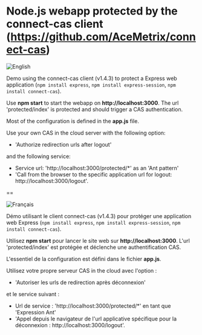 Node.js webapp protected by the connect-cas client (https://github.com/AceMetrix/connect-cas)
==

![English](https://www.casinthecloud.com/img/other/flag_en.png)

Demo using the connect-cas client (v1.4.3) to protect a Express web application (`npm install express`, `npm install express-session`, `npm install connect-cas`).

Use **npm start** to start the webapp on **http://localhost:3000**. The url 'protected/index' is protected and should trigger a CAS authentication.

Most of the configuration is defined in the **app.js** file.

Use your own CAS in the cloud server with the following option:

- 'Authorize redirection urls after logout'

and the following service:

- Service url: 'http://localhost:3000/protected/*' as an 'Ant pattern'
- 'Call from the browser to the specific application url for logout: http://localhost:3000/logout'.

==

![Français](https://www.casinthecloud.com/img/other/flag_fr.png)

Démo utilisant le client connect-cas (v1.4.3) pour protéger une application web Express (`npm install express`, `npm install express-session`, `npm install connect-cas`).

Utilisez **npm start** pour lancer le site web sur **http://localhost:3000**. L'url 'protected/index' est protégée et déclenche une authentification CAS.

L'essentiel de la configuration est défini dans le fichier **app.js**.

Utilisez votre propre serveur CAS in the cloud avec l'option :

- 'Autoriser les urls de redirection après déconnexion'

et le service suivant :

- Url de service : 'http://localhost:3000/protected/*' en tant que 'Expression Ant'
- 'Appel depuis le navigateur de l'url applicative spécifique pour la déconnexion : http://localhost:3000/logout'.
